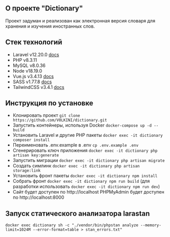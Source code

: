 ## О проекте "Dictionary"
Проект задуман и реализован как электронная версия словаря для хранения и изучения иностранных слов.

## Стек технологий
- Laravel v12.20.0 [docs](https://laravel.com/docs/11.x)
- PHP v8.3.11
- MySQL v8.0.36
- Node v18.19.0
- Vue.js v3.4.13 [docs](https://vuejs.org/guide/introduction.html)
- SASS v1.77.8 [docs](https://sass-lang.com/)
- TailwindCSS v3.4.1 [docs](https://tailwindcss.com/)

## Инструкция по установке
- Клонировать проект ```git clone https://github.com/V0LKINI/dictionary.git```
- Запустить контейнеры, используя Docker ```docker-compose up -d --build```
- Установить Laravel и другие PHP пакеты  ```docker exec -it dictionary composer install```
- Переименовать .env.example в .env ```cp .env.example .env```
- Сгенерировать ключ приложения ```docker exec -it dictionary php artisan key:generate```
- Запустить миграции ```docker exec -it dictionary php artisan migrate```
- Создать симлинк ```docker exec -it dictionary php artisan storage:link```
- Установить фронт пакеты ```docker exec -it dictionary npm install```
- Собрать фронт ```docker exec -it dictionary npm run build``` 
(для разработки использовать ```docker exec -it dictionary npm run dev```)
- Сайт будет доступен по http://localhost
PHPMyAdmin будет доступен по http://localhost:8000

## Запуск статического анализатора larastan
```
docker exec dictionary sh -c "./vendor/bin/phpstan analyze --memory-limit=1024M --error-format=table > stan_errors.txt"
```